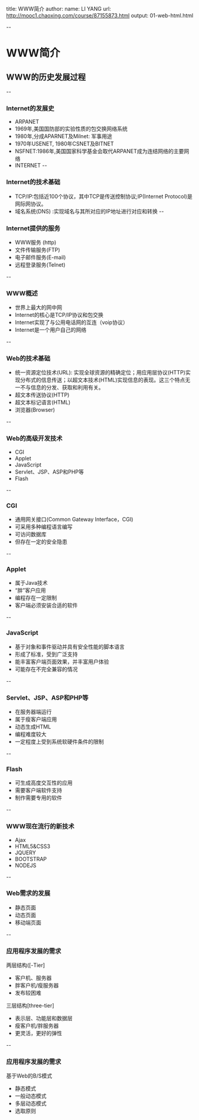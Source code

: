title: WWW简介
author:
  name: LI YANG
  url: http://mooc1.chaoxing.com/course/87155873.html
output: 01-web-html.html

--
# WWW简介
## WWW的历史发展过程
--
### Internet的发展史
* ARPANET
* 1969年,美国国防部的实验性质的包交换网络系统
* 1980年,分成APARNET及Milnet: 军事用途
* 1970年USENET, 1980年CSNET及BITNET
* NSFNET:1986年,美国国家科学基金会取代ARPANET成为连结网络的主要网络
* INTERNET
--
### Internet的技术基础
* TCP/IP:包括近100个协议，其中TCP是传送控制协议;IP(Internet Protocol)是网际网协议。
* 域名系统(DNS) :实现域名与其所对应的IP地址进行对应和转换 
--
### Internet提供的服务
* WWW服务 (http)
* 文件传输服务(FTP)
* 电子邮件服务(E-mail) 
* 远程登录服务(Telnet) 

--
### WWW概述
* 世界上最大的网中网
* Internet的核心是TCP/IP协议和包交换
* Internet实现了与公用电话网的互连（voip协议）
* Internet是一个用户自己的网络

--
### Web的技术基础
* 统一资源定位技术(URL): 实现全球资源的精确定位；用应用层协议(HTTP)实现分布式的信息传送；以超文本技术(HTML)实现信息的表现。这三个特点无一不与信息的分发、获取和利用有关。 
* 超文本传送协议(HTTP) 
* 超文本标记语言(HTML)
* 浏览器(Browser) 

--
### Web的高级开发技术
* CGI
* Applet  
* JavaScript 
* Servlet、JSP、ASP和PHP等 
* Flash 

--
### CGI
* 通用网关接口(Common Gateway Interface，CGI) 
* 可采用多种编程语言编写
* 可访问数据库
* 但存在一定的安全隐患

--
### Applet 
* 属于Java技术 
* “胖”客户应用 
* 编程存在一定限制
* 客户端必须安装合适的软件

--
### JavaScript 
* 基于对象和事件驱动并具有安全性能的脚本语言 
* 形成了标准，受到广泛支持 
* 能丰富客户端页面效果，并丰富用户体验
* 可能存在不完全兼容的情况

--
### Servlet、JSP、ASP和PHP等  
* 在服务器端运行
* 属于瘦客户端应用 
* 动态生成HTML 
* 编程难度较大
* 一定程度上受到系统软硬件条件的限制

--
### Flash 
* 可生成高度交互性的应用 
* 需要客户端软件支持 
* 制作需要专用的软件

--
### WWW现在流行的新技术
* Ajax
* HTML5&CSS3
* JQUERY
* BOOTSTRAP
* NODEJS

--
### Web需求的发展
* 静态页面 
* 动态页面 
* 移动端页面

--
### 应用程序发展的需求
两层结构([-Tier]

* 客户机、服务器
* 胖客户机/瘦服务器 
* 发布较困难

三层结构[three-tier]

* 表示层、功能层和数据层 
* 瘦客户机/胖服务器 
* 更灵活，更好的弹性

--
### 应用程序发展的需求
基于Web的B/S模式 

* 静态模式
* 一般动态模式 
* 多层动态模式 
* 选取原则 
